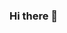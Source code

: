 ### Hi there 👋

<!--
**marjonlynch/marjonlynch** is a ✨ _special_ ✨ repository because its `README.md` (this file) appears on your GitHub profile.

[![Mark's GitHub stats](https://github-readme-stats.vercel.app/api?username=marjonlynch)](https://github.com/marjonlynch/github-readme-stats)
